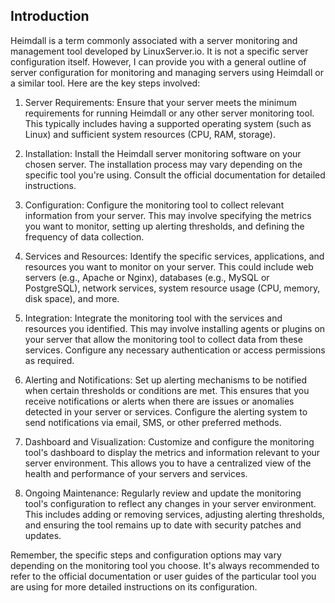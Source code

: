 ## Introduction
Heimdall is a term commonly associated with a server monitoring and management tool developed by LinuxServer.io. It is not a specific server configuration itself. However, I can provide you with a general outline of server configuration for monitoring and managing servers using Heimdall or a similar tool. Here are the key steps involved:

1. Server Requirements: Ensure that your server meets the minimum requirements for running Heimdall or any other server monitoring tool. This typically includes having a supported operating system (such as Linux) and sufficient system resources (CPU, RAM, storage).
    
2. Installation: Install the Heimdall server monitoring software on your chosen server. The installation process may vary depending on the specific tool you're using. Consult the official documentation for detailed instructions.
    
3. Configuration: Configure the monitoring tool to collect relevant information from your server. This may involve specifying the metrics you want to monitor, setting up alerting thresholds, and defining the frequency of data collection.
    
4. Services and Resources: Identify the specific services, applications, and resources you want to monitor on your server. This could include web servers (e.g., Apache or Nginx), databases (e.g., MySQL or PostgreSQL), network services, system resource usage (CPU, memory, disk space), and more.
    
5. Integration: Integrate the monitoring tool with the services and resources you identified. This may involve installing agents or plugins on your server that allow the monitoring tool to collect data from these services. Configure any necessary authentication or access permissions as required.
    
6. Alerting and Notifications: Set up alerting mechanisms to be notified when certain thresholds or conditions are met. This ensures that you receive notifications or alerts when there are issues or anomalies detected in your server or services. Configure the alerting system to send notifications via email, SMS, or other preferred methods.
    
7. Dashboard and Visualization: Customize and configure the monitoring tool's dashboard to display the metrics and information relevant to your server environment. This allows you to have a centralized view of the health and performance of your servers and services.
    
8. Ongoing Maintenance: Regularly review and update the monitoring tool's configuration to reflect any changes in your server environment. This includes adding or removing services, adjusting alerting thresholds, and ensuring the tool remains up to date with security patches and updates.
    

Remember, the specific steps and configuration options may vary depending on the monitoring tool you choose. It's always recommended to refer to the official documentation or user guides of the particular tool you are using for more detailed instructions on its configuration.